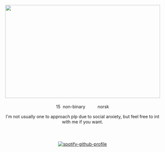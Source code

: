 

<div align="center">

‎<img src="https://github.com/user-attachments/assets/b6d74c92-62d5-4d89-bf05-5bc128585179" width="501" height="301"/>

15 ‎ ‎non-binary ‎ ‎ <img src="https://64.media.tumblr.com/d53651c8742df21a09246888d8459da1/9a530f57905ff2e6-c3/s75x75_c1/84b009debc0aee767c924a7b5481330fe5625b75.gifv" width="15" height="12"/>ㅤnorsk
</div>
<div align="center">
  I‎'m not usually one to approach plp due to social anxiety, but feel free to int with me if you want.
<img src="https://files.catbox.moe/ogbn0z.png" width="600" height="10"/>

‎ 

[![spotify-github-profile](https://spotify-github-profile.kittinanx.com/api/view?uid=31buv3yz5qvwdc5gfuwwzgen27qa&cover_image=true&theme=natemoo-re&show_offline=true&background_color=0d1117&interchange=false&bar_color=447444&bar_color_cover=false)](https://github.com/kittinan/spotify-github-profile)
</div>
